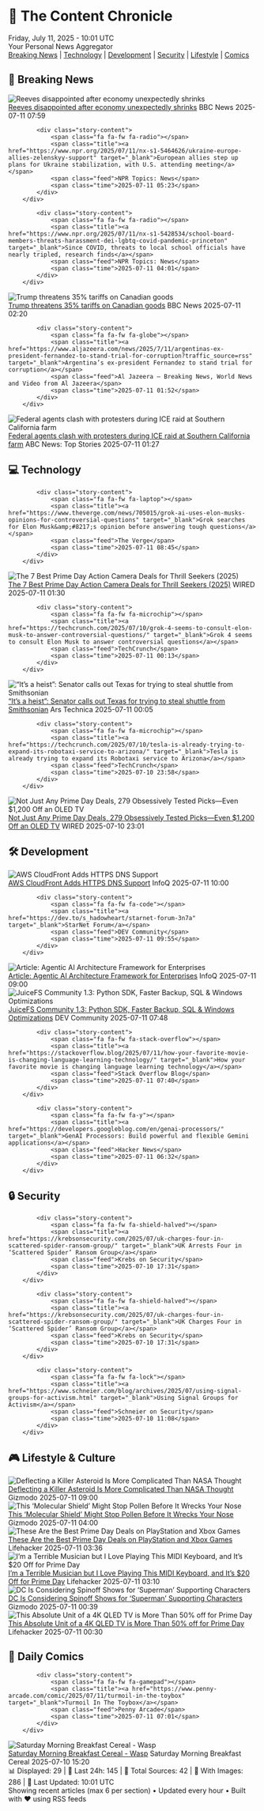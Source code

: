 <!-- Processing 54 RSS feeds at 2025-07-11 10:01:38 UTC -->
<!-- Processing: XKCD -->
<!-- Processing: Saturday Morning Breakfast Cereal -->
<!-- Processing: Garfield -->
<!-- Processing: Cyanide & Happiness -->
<!-- Processing: Questionable Content -->
<!-- Processing: CNN Top Stories -->
<!-- Processing: CNN Breaking News -->
<!-- Processing: Reuters World News -->
<!-- Processing: Associated Press Breaking -->
<!-- Processing: NBC News Breaking -->
<!-- Processing: The Verge -->
<!-- Processing: Dev.to -->
<!-- Processing: DistroWatch -->
<!-- Processing: Linux.com -->
<!-- Processing: Red Hat Blog -->
<!-- Processing: Ubuntu Blog -->
<!-- Processing: GitLab Blog -->
<!-- Processing: InfoQ -->
<!-- Processing: Coding Horror -->
<!-- Processing: The Pragmatic Engineer -->
<!-- Processing: Gizmodo -->
<!-- Generated 4 new posts out of 21 feeds processed -->
<div class="newspaper-header">
    <h1 class="newspaper-title">📰 The Content Chronicle</h1>
    <div class="newspaper-date">Friday, July 11, 2025 - 10:01 UTC</div>
    <div class="newspaper-subtitle">Your Personal News Aggregator</div>
</div>

<div class="newspaper-nav">
    <a href="#breaking">Breaking News</a> |
    <a href="#tech">Technology</a> |
    <a href="#dev">Development</a> |
    <a href="#security">Security</a> |
    <a href="#lifestyle">Lifestyle</a> |
    <a href="#webcomics">Comics</a>
</div>

<div class="news-section breaking-news" id="breaking">
<h2 class="section-header">🚨 Breaking News</h2>
<div class="stories-container">
<div class="story">
            <img src="https://ichef.bbci.co.uk/ace/standard/240/cpsprodpb/6d50/live/30b6dbe0-5e20-11f0-bbf2-09f80948283f.jpg" alt="Reeves disappointed after economy unexpectedly shrinks" class="story-image" loading="lazy" onerror="this.style.display='none'">
            <div class="story-content">
                <span class="fa fa-fw fa-flag"></span>
                <span class="title"><a href="https://www.bbc.com/news/articles/cq6mvem8neno" target="_blank">Reeves disappointed after economy unexpectedly shrinks</a></span>
                <span class="feed">BBC News</span>
                <span class="time">2025-07-11 07:59</span>
            </div>
        </div>
<div class="story">
            
            <div class="story-content">
                <span class="fa fa-fw fa-radio"></span>
                <span class="title"><a href="https://www.npr.org/2025/07/11/nx-s1-5464626/ukraine-europe-allies-zelenskyy-support" target="_blank">European allies step up plans for Ukraine stabilization, with U.S. attending meeting</a></span>
                <span class="feed">NPR Topics: News</span>
                <span class="time">2025-07-11 05:23</span>
            </div>
        </div>
<div class="story">
            
            <div class="story-content">
                <span class="fa fa-fw fa-radio"></span>
                <span class="title"><a href="https://www.npr.org/2025/07/11/nx-s1-5428534/school-board-members-threats-harassment-dei-lgbtq-covid-pandemic-princeton" target="_blank">Since COVID, threats to local school officials have nearly tripled, research finds</a></span>
                <span class="feed">NPR Topics: News</span>
                <span class="time">2025-07-11 04:01</span>
            </div>
        </div>
<div class="story">
            <img src="https://ichef.bbci.co.uk/ace/standard/240/cpsprodpb/c392/live/d7a4dfd0-5df6-11f0-870f-597d22515ef1.jpg" alt="Trump threatens 35% tariffs on Canadian goods" class="story-image" loading="lazy" onerror="this.style.display='none'">
            <div class="story-content">
                <span class="fa fa-fw fa-earth-americas"></span>
                <span class="title"><a href="https://www.bbc.com/news/articles/cvg819n954mo" target="_blank">Trump threatens 35% tariffs on Canadian goods</a></span>
                <span class="feed">BBC News</span>
                <span class="time">2025-07-11 02:20</span>
            </div>
        </div>
<div class="story">
            
            <div class="story-content">
                <span class="fa fa-fw fa-globe"></span>
                <span class="title"><a href="https://www.aljazeera.com/news/2025/7/11/argentinas-ex-president-fernandez-to-stand-trial-for-corruption?traffic_source=rss" target="_blank">Argentina’s ex-president Fernandez to stand trial for corruption</a></span>
                <span class="feed">Al Jazeera – Breaking News, World News and Video from Al Jazeera</span>
                <span class="time">2025-07-11 01:52</span>
            </div>
        </div>
<div class="story">
            <img src="https://s.abcnews.com/images/US/raid-2-abc-er-250710_1752181357445_hpMain_4x3t_384.jpg" alt="Federal agents clash with protesters during ICE raid at Southern California farm" class="story-image" loading="lazy" onerror="this.style.display='none'">
            <div class="story-content">
                <span class="fa fa-fw fa-tv"></span>
                <span class="title"><a href="https://abcnews.go.com/US/federal-agents-clash-protesters-ice-raid-southern-california/story?id=123657572" target="_blank">Federal agents clash with protesters during ICE raid at Southern California farm</a></span>
                <span class="feed">ABC News: Top Stories</span>
                <span class="time">2025-07-11 01:27</span>
            </div>
        </div>
</div>
</div>
<div class="news-section tech-news" id="tech">
<h2 class="section-header">💻 Technology</h2>
<div class="stories-container">
<div class="story">
            
            <div class="story-content">
                <span class="fa fa-fw fa-laptop"></span>
                <span class="title"><a href="https://www.theverge.com/news/705015/grok-ai-uses-elon-musks-opinions-for-controversial-questions" target="_blank">Grok searches for Elon Musk&amp;#8217;s opinion before answering tough questions</a></span>
                <span class="feed">The Verge</span>
                <span class="time">2025-07-11 08:45</span>
            </div>
        </div>
<div class="story">
            <img src="https://media.wired.com/photos/686c28a46f1cf52d58e8f245/master/pass/7.jpg" alt="The 7 Best Prime Day Action Camera Deals for Thrill Seekers (2025)" class="story-image" loading="lazy" onerror="this.style.display='none'">
            <div class="story-content">
                <span class="fa fa-fw fa-bolt"></span>
                <span class="title"><a href="https://www.wired.com/gallery/prime-day-deals-on-action-cameras-2025-1/" target="_blank">The 7 Best Prime Day Action Camera Deals for Thrill Seekers (2025)</a></span>
                <span class="feed">WIRED</span>
                <span class="time">2025-07-11 01:30</span>
            </div>
        </div>
<div class="story">
            
            <div class="story-content">
                <span class="fa fa-fw fa-microchip"></span>
                <span class="title"><a href="https://techcrunch.com/2025/07/10/grok-4-seems-to-consult-elon-musk-to-answer-controversial-questions/" target="_blank">Grok 4 seems to consult Elon Musk to answer controversial questions</a></span>
                <span class="feed">TechCrunch</span>
                <span class="time">2025-07-11 00:13</span>
            </div>
        </div>
<div class="story">
            <img src="https://cdn.arstechnica.net/wp-content/uploads/2025/06/news-063025b-lg-500x500.jpg" alt="“It’s a heist”: Senator calls out Texas for trying to steal shuttle from Smithsonian" class="story-image" loading="lazy" onerror="this.style.display='none'">
            <div class="story-content">
                <span class="fa fa-fw fa-cog"></span>
                <span class="title"><a href="https://arstechnica.com/space/2025/07/its-a-heist-senator-calls-out-texas-for-trying-to-steal-shuttle-from-smithsonian/" target="_blank">“It’s a heist”: Senator calls out Texas for trying to steal shuttle from Smithsonian</a></span>
                <span class="feed">Ars Technica</span>
                <span class="time">2025-07-11 00:05</span>
            </div>
        </div>
<div class="story">
            
            <div class="story-content">
                <span class="fa fa-fw fa-microchip"></span>
                <span class="title"><a href="https://techcrunch.com/2025/07/10/tesla-is-already-trying-to-expand-its-robotaxi-service-to-arizona/" target="_blank">Tesla is already trying to expand its Robotaxi service to Arizona</a></span>
                <span class="feed">TechCrunch</span>
                <span class="time">2025-07-10 23:58</span>
            </div>
        </div>
<div class="story">
            <img src="https://media.wired.com/photos/686d4cbdffcb274e31f3ae3f/master/pass/Absolute%20Best%20Deals.png" alt="Not Just Any Prime Day Deals, 279 Obsessively Tested Picks—Even $1,200 Off an OLED TV" class="story-image" loading="lazy" onerror="this.style.display='none'">
            <div class="story-content">
                <span class="fa fa-fw fa-bolt"></span>
                <span class="title"><a href="https://www.wired.com/story/best-amazon-prime-deals-july-2025-2/" target="_blank">Not Just Any Prime Day Deals, 279 Obsessively Tested Picks—Even $1,200 Off an OLED TV</a></span>
                <span class="feed">WIRED</span>
                <span class="time">2025-07-10 23:01</span>
            </div>
        </div>
</div>
</div>
<div class="news-section dev-news" id="dev">
<h2 class="section-header">🛠️ Development</h2>
<div class="stories-container">
<div class="story">
            <img src="https://res.infoq.com/news/2025/07/aws-cloudfront-https-dns/en/headerimage/generatedHeaderImage-1752078153656.jpg" alt="AWS CloudFront Adds HTTPS DNS Support" class="story-image" loading="lazy" onerror="this.style.display='none'">
            <div class="story-content">
                <span class="fa fa-fw fa-info-circle"></span>
                <span class="title"><a href="https://www.infoq.com/news/2025/07/aws-cloudfront-https-dns/?utm_campaign=infoq_content&utm_source=infoq&utm_medium=feed&utm_term=global" target="_blank">AWS CloudFront Adds HTTPS DNS Support</a></span>
                <span class="feed">InfoQ</span>
                <span class="time">2025-07-11 10:00</span>
            </div>
        </div>
<div class="story">
            
            <div class="story-content">
                <span class="fa fa-fw fa-code"></span>
                <span class="title"><a href="https://dev.to/s_hadowheart/starnet-forum-3n7a" target="_blank">StarNet Forum</a></span>
                <span class="feed">DEV Community</span>
                <span class="time">2025-07-11 09:55</span>
            </div>
        </div>
<div class="story">
            <img src="https://res.infoq.com/articles/agentic-ai-architecture-framework/en/headerimage/agentic-ai-architecture-framework-header-1752043295919.jpg" alt="Article: Agentic AI Architecture Framework for Enterprises" class="story-image" loading="lazy" onerror="this.style.display='none'">
            <div class="story-content">
                <span class="fa fa-fw fa-info-circle"></span>
                <span class="title"><a href="https://www.infoq.com/articles/agentic-ai-architecture-framework/?utm_campaign=infoq_content&utm_source=infoq&utm_medium=feed&utm_term=global" target="_blank">Article: Agentic AI Architecture Framework for Enterprises</a></span>
                <span class="feed">InfoQ</span>
                <span class="time">2025-07-11 09:00</span>
            </div>
        </div>
<div class="story">
            <img src="https://media2.dev.to/dynamic/image/width=800%2Cheight=%2Cfit=scale-down%2Cgravity=auto%2Cformat=auto/https%3A%2F%2Fdev-to-uploads.s3.amazonaws.com%2Fuploads%2Farticles%2F31oylaj8d59mnsyaub97.png" alt="JuiceFS Community 1.3: Python SDK, Faster Backup, SQL &amp; Windows Optimizations" class="story-image" loading="lazy" onerror="this.style.display='none'">
            <div class="story-content">
                <span class="fa fa-fw fa-code"></span>
                <span class="title"><a href="https://dev.to/daswu/juicefs-community-13-python-sdk-faster-backup-sql-windows-optimizations-4l8e" target="_blank">JuiceFS Community 1.3: Python SDK, Faster Backup, SQL &amp; Windows Optimizations</a></span>
                <span class="feed">DEV Community</span>
                <span class="time">2025-07-11 07:48</span>
            </div>
        </div>
<div class="story">
            
            <div class="story-content">
                <span class="fa fa-fw fa-stack-overflow"></span>
                <span class="title"><a href="https://stackoverflow.blog/2025/07/11/how-your-favorite-movie-is-changing-language-learning-technology/" target="_blank">How your favorite movie is changing language learning technology</a></span>
                <span class="feed">Stack Overflow Blog</span>
                <span class="time">2025-07-11 07:40</span>
            </div>
        </div>
<div class="story">
            
            <div class="story-content">
                <span class="fa fa-fw fa-y"></span>
                <span class="title"><a href="https://developers.googleblog.com/en/genai-processors/" target="_blank">GenAI Processors: Build powerful and flexible Gemini applications</a></span>
                <span class="feed">Hacker News</span>
                <span class="time">2025-07-11 06:32</span>
            </div>
        </div>
</div>
</div>
<div class="news-section security-news" id="security">
<h2 class="section-header">🔒 Security</h2>
<div class="stories-container">
<div class="story">
            
            <div class="story-content">
                <span class="fa fa-fw fa-shield-halved"></span>
                <span class="title"><a href="https://krebsonsecurity.com/2025/07/uk-charges-four-in-scattered-spider-ransom-group/" target="_blank">UK Arrests Four in ‘Scattered Spider’ Ransom Group</a></span>
                <span class="feed">Krebs on Security</span>
                <span class="time">2025-07-10 17:31</span>
            </div>
        </div>
<div class="story">
            
            <div class="story-content">
                <span class="fa fa-fw fa-shield-halved"></span>
                <span class="title"><a href="https://krebsonsecurity.com/2025/07/uk-charges-four-in-scattered-spider-ransom-group/" target="_blank">UK Charges Four in ‘Scattered Spider’ Ransom Group</a></span>
                <span class="feed">Krebs on Security</span>
                <span class="time">2025-07-10 17:31</span>
            </div>
        </div>
<div class="story">
            
            <div class="story-content">
                <span class="fa fa-fw fa-lock"></span>
                <span class="title"><a href="https://www.schneier.com/blog/archives/2025/07/using-signal-groups-for-activism.html" target="_blank">Using Signal Groups for Activism</a></span>
                <span class="feed">Schneier on Security</span>
                <span class="time">2025-07-10 11:08</span>
            </div>
        </div>
</div>
</div>
<div class="news-section lifestyle-news" id="lifestyle">
<h2 class="section-header">🎮 Lifestyle & Culture</h2>
<div class="stories-container">
<div class="story">
            <img src="https://gizmodo.com/app/uploads/2025/07/dimorphos.jpg" alt="Deflecting a Killer Asteroid Is More Complicated Than NASA Thought" class="story-image" loading="lazy" onerror="this.style.display='none'">
            <div class="story-content">
                <span class="fa fa-fw fa-computer"></span>
                <span class="title"><a href="https://gizmodo.com/deflecting-a-killer-asteroid-is-more-complicated-than-nasa-thought-2000627783" target="_blank">Deflecting a Killer Asteroid Is More Complicated Than NASA Thought</a></span>
                <span class="feed">Gizmodo</span>
                <span class="time">2025-07-11 09:00</span>
            </div>
        </div>
<div class="story">
            <img src="https://gizmodo.com/app/uploads/2025/07/pollen-allergy-lead.jpg" alt="This ‘Molecular Shield’ Might Stop Pollen Before It Wrecks Your Nose" class="story-image" loading="lazy" onerror="this.style.display='none'">
            <div class="story-content">
                <span class="fa fa-fw fa-computer"></span>
                <span class="title"><a href="https://gizmodo.com/this-molecular-shield-might-stop-pollen-before-it-wrecks-your-nose-2000627787" target="_blank">This ‘Molecular Shield’ Might Stop Pollen Before It Wrecks Your Nose</a></span>
                <span class="feed">Gizmodo</span>
                <span class="time">2025-07-11 04:00</span>
            </div>
        </div>
<div class="story">
            <img src="https://lifehacker.com/imagery/articles/01JZVB9KC0S8X18GWPCQ3VXDJS/hero-image.png" alt="These Are the Best Prime Day Deals on PlayStation and Xbox Games" class="story-image" loading="lazy" onerror="this.style.display='none'">
            <div class="story-content">
                <span class="fa fa-fw fa-life-ring"></span>
                <span class="title"><a href="https://lifehacker.com/entertainment/playstation-xbox-games-on-sale-prime-day-2025?utm_medium=RSS" target="_blank">These Are the Best Prime Day Deals on PlayStation and Xbox Games</a></span>
                <span class="feed">Lifehacker</span>
                <span class="time">2025-07-11 03:36</span>
            </div>
        </div>
<div class="story">
            <img src="https://lifehacker.com/imagery/articles/01JZVNSFHMG26Y8Q4ZFRJ6J4FB/hero-image.jpg" alt="I’m a Terrible Musician but I Love Playing This MIDI Keyboard, and It’s $20 Off for Prime Day" class="story-image" loading="lazy" onerror="this.style.display='none'">
            <div class="story-content">
                <span class="fa fa-fw fa-life-ring"></span>
                <span class="title"><a href="https://lifehacker.com/tech/akai-midi-keyboard-prime-day-2025?utm_medium=RSS" target="_blank">I’m a Terrible Musician but I Love Playing This MIDI Keyboard, and It’s $20 Off for Prime Day</a></span>
                <span class="feed">Lifehacker</span>
                <span class="time">2025-07-11 03:10</span>
            </div>
        </div>
<div class="story">
            <img src="https://gizmodo.com/app/uploads/2025/07/jimmy-olsen-mr-terrific.jpg" alt="DC Is Considering Spinoff Shows for ‘Superman’ Supporting Characters" class="story-image" loading="lazy" onerror="this.style.display='none'">
            <div class="story-content">
                <span class="fa fa-fw fa-computer"></span>
                <span class="title"><a href="https://gizmodo.com/dc-is-considering-spinoff-shows-for-superman-supporting-characters-2000627876" target="_blank">DC Is Considering Spinoff Shows for ‘Superman’ Supporting Characters</a></span>
                <span class="feed">Gizmodo</span>
                <span class="time">2025-07-11 00:39</span>
            </div>
        </div>
<div class="story">
            <img src="https://lifehacker.com/imagery/articles/01JZVBTS6R5C26HTYTGKEQ07WS/hero-image.jpg" alt="This Absolute Unit of a 4K QLED TV is More Than 50% off for Prime Day" class="story-image" loading="lazy" onerror="this.style.display='none'">
            <div class="story-content">
                <span class="fa fa-fw fa-life-ring"></span>
                <span class="title"><a href="https://lifehacker.com/tech/this-absolute-unit-of-a-4k-qled-tv-is-more-than-50-off-for-prime-day-2025?utm_medium=RSS" target="_blank">This Absolute Unit of a 4K QLED TV is More Than 50% off for Prime Day</a></span>
                <span class="feed">Lifehacker</span>
                <span class="time">2025-07-11 00:30</span>
            </div>
        </div>
</div>
</div>
<div class="news-section webcomics-section" id="webcomics">
<h2 class="section-header">🎨 Daily Comics</h2>
<div class="stories-container">
<div class="story">
            
            <div class="story-content">
                <span class="fa fa-fw fa-gamepad"></span>
                <span class="title"><a href="https://www.penny-arcade.com/comic/2025/07/11/turmoil-in-the-toybox" target="_blank">Turmoil In The Toybox</a></span>
                <span class="feed">Penny Arcade</span>
                <span class="time">2025-07-11 07:01</span>
            </div>
        </div>
<div class="story">
            <img src="https://www.smbc-comics.com/comics/1751598559-20250710.png" alt="Saturday Morning Breakfast Cereal - Wasp" class="story-image" loading="lazy" onerror="this.style.display='none'">
            <div class="story-content">
                <span class="fa fa-fw fa-smile"></span>
                <span class="title"><a href="https://www.smbc-comics.com/comic/wasp" target="_blank">Saturday Morning Breakfast Cereal - Wasp</a></span>
                <span class="feed">Saturday Morning Breakfast Cereal</span>
                <span class="time">2025-07-10 15:20</span>
            </div>
        </div>
</div>
</div>

<div class="newspaper-footer">
    <div class="stats">
        📊 Displayed: 29 | 📅 Last 24h: 145 | 📡 Total Sources: 42 | 📸 With Images: 286 |
        🔄 Last Updated: 10:01 UTC
    </div>
    <div class="footer-note">
        Showing recent articles (max 6 per section) • Updated every hour • Built with ❤️ using RSS feeds
    </div>
</div>
